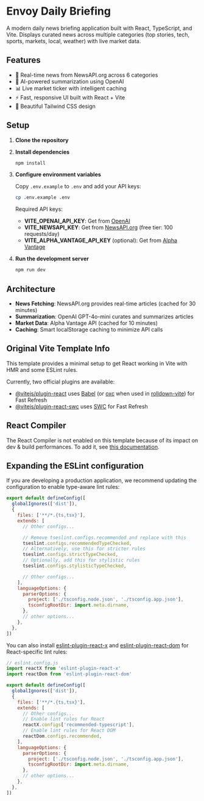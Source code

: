 # Envoy Daily Briefing

A modern daily news briefing application built with React, TypeScript, and Vite. Displays curated news across multiple categories (top stories, tech, sports, markets, local, weather) with live market data.

## Features

- 📰 Real-time news from NewsAPI.org across 6 categories
- 🤖 AI-powered summarization using OpenAI
- 📊 Live market ticker with intelligent caching
- ⚡ Fast, responsive UI built with React + Vite
- 🎨 Beautiful Tailwind CSS design

## Setup

1. **Clone the repository**

2. **Install dependencies**
   ```bash
   npm install
   ```

3. **Configure environment variables**
   
   Copy `.env.example` to `.env` and add your API keys:
   ```bash
   cp .env.example .env
   ```
   
   Required API keys:
   - **VITE_OPENAI_API_KEY**: Get from [OpenAI](https://platform.openai.com/api-keys)
   - **VITE_NEWSAPI_KEY**: Get from [NewsAPI.org](https://newsapi.org/register) (free tier: 100 requests/day)
   - **VITE_ALPHA_VANTAGE_API_KEY** (optional): Get from [Alpha Vantage](https://www.alphavantage.co/support/#api-key)

4. **Run the development server**
   ```bash
   npm run dev
   ```

## Architecture

- **News Fetching**: NewsAPI.org provides real-time articles (cached for 30 minutes)
- **Summarization**: OpenAI GPT-4o-mini curates and summarizes articles
- **Market Data**: Alpha Vantage API (cached for 10 minutes)
- **Caching**: Smart localStorage caching to minimize API calls

## Original Vite Template Info

This template provides a minimal setup to get React working in Vite with HMR and some ESLint rules.

Currently, two official plugins are available:

- [@vitejs/plugin-react](https://github.com/vitejs/vite-plugin-react/blob/main/packages/plugin-react) uses [Babel](https://babeljs.io/) (or [oxc](https://oxc.rs) when used in [rolldown-vite](https://vite.dev/guide/rolldown)) for Fast Refresh
- [@vitejs/plugin-react-swc](https://github.com/vitejs/vite-plugin-react/blob/main/packages/plugin-react-swc) uses [SWC](https://swc.rs/) for Fast Refresh

## React Compiler

The React Compiler is not enabled on this template because of its impact on dev & build performances. To add it, see [this documentation](https://react.dev/learn/react-compiler/installation).

## Expanding the ESLint configuration

If you are developing a production application, we recommend updating the configuration to enable type-aware lint rules:

```js
export default defineConfig([
  globalIgnores(['dist']),
  {
    files: ['**/*.{ts,tsx}'],
    extends: [
      // Other configs...

      // Remove tseslint.configs.recommended and replace with this
      tseslint.configs.recommendedTypeChecked,
      // Alternatively, use this for stricter rules
      tseslint.configs.strictTypeChecked,
      // Optionally, add this for stylistic rules
      tseslint.configs.stylisticTypeChecked,

      // Other configs...
    ],
    languageOptions: {
      parserOptions: {
        project: ['./tsconfig.node.json', './tsconfig.app.json'],
        tsconfigRootDir: import.meta.dirname,
      },
      // other options...
    },
  },
])
```

You can also install [eslint-plugin-react-x](https://github.com/Rel1cx/eslint-react/tree/main/packages/plugins/eslint-plugin-react-x) and [eslint-plugin-react-dom](https://github.com/Rel1cx/eslint-react/tree/main/packages/plugins/eslint-plugin-react-dom) for React-specific lint rules:

```js
// eslint.config.js
import reactX from 'eslint-plugin-react-x'
import reactDom from 'eslint-plugin-react-dom'

export default defineConfig([
  globalIgnores(['dist']),
  {
    files: ['**/*.{ts,tsx}'],
    extends: [
      // Other configs...
      // Enable lint rules for React
      reactX.configs['recommended-typescript'],
      // Enable lint rules for React DOM
      reactDom.configs.recommended,
    ],
    languageOptions: {
      parserOptions: {
        project: ['./tsconfig.node.json', './tsconfig.app.json'],
        tsconfigRootDir: import.meta.dirname,
      },
      // other options...
    },
  },
])
```
